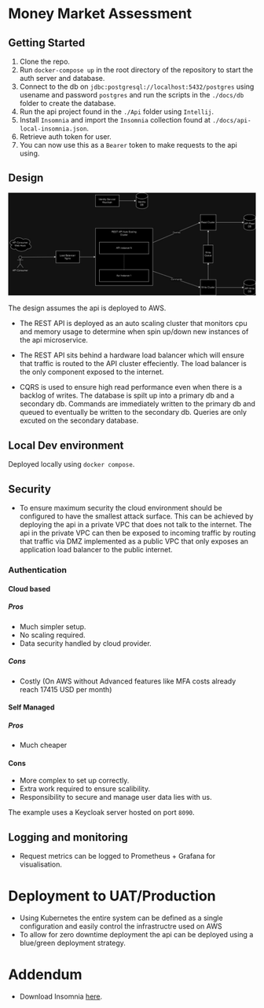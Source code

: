 # Money Market Assessment

## Getting Started
1. Clone the repo.
2. Run `docker-compose up` in the root directory of the repository to start the auth server and database.
3. Connect to the db on `jdbc:postgresql://localhost:5432/postgres` using usename and password `postgres` and run the scripts in the `./docs/db` folder to create the database.
4. Run the api project found in the `./Api` folder using `Intellij`.
5. Install `Insomnia` and import the `Insomnia` collection found at `./docs/api-local-insomnia.json`.
6. Retrieve auth token for user.
7. You can now use this as a `Bearer` token to make requests to the api using.

## Design
![overview](/docs/Overview.jpg)

The design assumes the api is deployed to AWS.

- The REST API is deployed as an auto scaling cluster that monitors cpu and memory usage to determine when spin up/down new instances of the api microservice.

- The REST API sits behind a hardware load balancer which will ensure that traffic is routed to the API cluster effeciently. The load balancer is the only component exposed to the internet. 

- CQRS is used to ensure high read performance even when there is a backlog of writes. The database is spilt up into a primary db and a secondary db. Commands are immediately written to the primary db and queued to eventually be written to the secondary db. Queries are only excuted on the secondary database.

## Local Dev environment
Deployed locally using `docker compose`.

## Security
- To ensure maximum security the cloud environment should be configured to have the smallest attack surface. This can be achieved by deploying the api in a private VPC that does not talk to the internet. The api in the private VPC can then be exposed to incoming traffic by routing that traffic via DMZ implemented as a public VPC that only exposes an application load balancer to the public internet.

### Authentication
#### Cloud based
##### Pros
- Much simpler setup.
- No scaling required.
- Data security handled by cloud provider.
##### Cons
- Costly (On AWS without Advanced features like MFA costs already reach 17415 USD per month)

#### Self Managed
##### Pros
- Much cheaper

#### Cons
- More complex to set up correctly.
- Extra work required to ensure scalibility.
- Responsibility to secure and manage user data lies with us.

The example uses  a Keycloak server hosted on port `8090`.

## Logging and monitoring
- Request metrics can be logged to Prometheus + Grafana for visualisation.

# Deployment to UAT/Production 
- Using Kubernetes the entire system can be defined as a single configuration and easily control the infrastructre used on AWS
- To allow for zero downtime deployment the api can be deployed using a blue/green deployment strategy.

# Addendum
-  Download Insomnia [here](https://insomnia.rest/download).